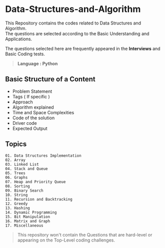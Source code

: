 # Data-Structures-and-Algorithm

This Repository contains the codes related to Data Structures and Algorithm.   
The questions are selected according to the Basic Understanding and Applications.

The questions selected here are frequently appeared in the **Interviews** and Basic Coding tests.  



> **Language : Python**




## Basic Structure of a Content

  - Problem Statement     
  - Tags ( If specific )
  - Approach
  - Algorithm explained    
  - Time and Space Complexities
  - Code of the solution
  - Driver code
  - Expected Output
  


## Topics
  
    01. Data Structures Implementation
    02. Array
    03. Linked List
    04. Stack and Queue
    05. Trees
    06. Graphs
    07. Heap and Priority Queue
    08. Sorting
    09. Binary Search
    10. String
    11. Recursion and Backtracking
    12. Greedy
    13. Hashing
    14. Dynamic Programming
    15. Bit Manipulation
    16. Matrix and Graph
    17. Miscellaneous




  
  
> This repository won't contain the Questions that are hard-level or appearing on the Top-Level coding challenges.
